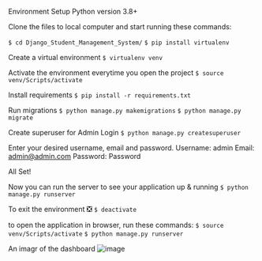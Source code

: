 
Environment Setup 
Python version 3.8+

Clone the files to local computer and start running these commands:

`$ cd Django_Student_Management_System/`
`$ pip install virtualenv`

Create a virtual environment
`$ virtualenv venv`

Activate the environment everytime you open the project
`$ source venv/Scripts/activate`

Install requirements 
`$ pip install -r requirements.txt`

Run migrations 
`$ python manage.py makemigrations`
`$ python manage.py migrate`

Create superuser for Admin Login 
`$ python manage.py createsuperuser`

Enter your desired username, email and password.
    Username: admin
    Email: admin@admin.com 
    Password: Password

All Set! 

Now you can run the server to see your application up & running 
`$ python manage.py runserver`

To exit the environment ❎
`$ deactivate`

to open the application in browser, run these commands:
`$ source venv/Scripts/activate`
`$ python manage.py runserver`

An imagr of the dashboard
![image](https://user-images.githubusercontent.com/55631683/195696987-59692193-e359-4198-bdd1-98549ef7232e.png)

